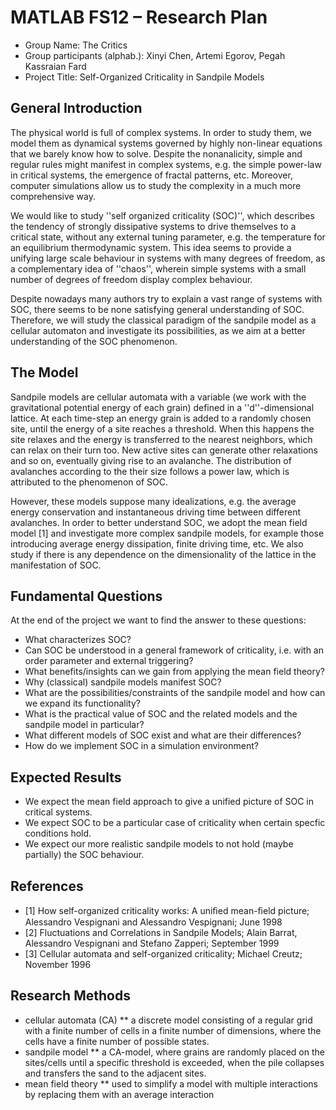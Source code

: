 # MATLAB FS12 – Research Plan

 * Group Name: The Critics
 * Group participants (alphab.): Xinyi Chen, Artemi Egorov, Pegah Kassraian Fard
 * Project Title: Self-Organized Criticality in Sandpile Models
 
## General Introduction

The physical world is full of complex systems. In order to study them, we model them as dynamical systems governed by highly non-linear equations that we barely know how to solve. Despite the nonanalicity, simple and regular rules might manifest in complex systems, e.g. the simple power-law in critical systems, the emergence of fractal patterns, etc. Moreover, computer simulations allow us to study the complexity in a much more comprehensive way.

We would like to study ''self organized criticality (SOC)'', which describes the tendency of strongly dissipative systems to drive themselves to a critical state, without any external tuning parameter, e.g. the temperature for an equilibrium thermodynamic system. This idea seems to provide a unifying large scale behaviour in systems with many degrees of freedom, as a complementary idea of ''chaos'', wherein simple systems with a small number of degrees of freedom display complex behaviour.

Despite nowadays many authors try to explain a vast range of systems with SOC, there seems to be none satisfying general understanding of SOC. Therefore, we will study the classical paradigm of the sandpile model as a cellular automaton and investigate its possibilities, as we aim at a better understanding of the SOC phenomenon. 

## The Model

Sandpile models are cellular automata with a variable (we work with the gravitational potential energy of each grain) defined in a ''d''-dimensional lattice. At each time-step an energy grain is added to a randomly chosen site, until the energy of a site reaches a threshold. When this happens the site relaxes and the energy is transferred to the nearest neighbors, which can relax on their turn too. New active sites can generate other relaxations and so on, eventually giving rise to an avalanche. The distribution of avalanches according to the their size follows a power law, which is attributed to the phenomenon of SOC. 

However, these models suppose many idealizations, e.g. the average energy conservation and instantaneous driving time between different avalanches. In order to better understand SOC, we adopt the mean field model [1] and investigate more complex sandpile models, for example those introducing average energy dissipation, finite driving time, etc. We also study if there is any dependence on the dimensionality of the lattice in the manifestation of SOC.



## Fundamental Questions

At the end of the project we want to find the answer to these questions:

 * What characterizes SOC?
 * Can SOC be understood in a general framework of criticality, i.e. with an order parameter and external triggering?
 * What benefits/insights can we gain from applying the mean field theory?
 * Why (classical) sandpile models manifest SOC? 
 * What are the possibilities/constraints of the sandpile model and how can we expand its functionality?
 * What is the practical value of SOC and the related models and the sandpile model in particular?
 * What different models of SOC exist and what are their differences?
 * How do we implement SOC in a simulation environment?




## Expected Results

 * We expect the mean field approach to give a unified picture of SOC in critical systems.
 * We expect SOC to be a particular case of criticality when certain specfic conditions hold.
 * We expect our more realistic sandpile models to not hold (maybe partially) the SOC behaviour.
 


## References 

 * [1] How self-organized criticality works: A uniﬁed mean-ﬁeld picture; Alessandro Vespignani and Alessandro Vespignani; June 1998
 * [2] Fluctuations and Correlations in Sandpile Models; Alain Barrat, Alessandro Vespignani and Stefano Zapperi; September 1999
 * [3] Cellular automata and self-organized criticality; Michael Creutz; November 1996


## Research Methods

* cellular automata (CA)
** a discrete model consisting of a regular grid with a finite number of cells in a finite number of dimensions, where the cells have a finite number of possible states.
* sandpile model
** a CA-model, where grains are randomly placed on the sites/cells until a specific threshold is exceeded, when the pile collapses and transfers the sand to the adjacent sites.
* mean field theory
** used to simplify a model with multiple interactions by replacing them with an average interaction
